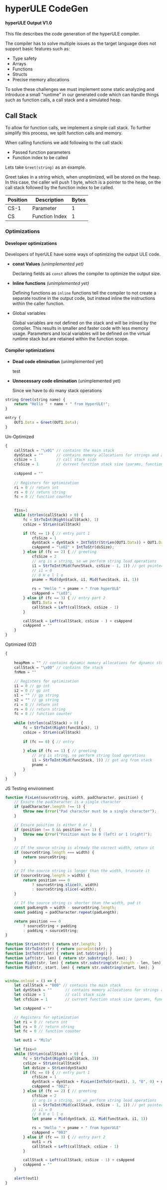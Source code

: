 # hyperULE CodeGen

#### hyperULE Output V1.0

This file describes the code generation of the hyperULE compiler.

The compiler has to solve multiple issues as the target language does not support basic features such as:

- Type safety
- Arrays
- Functions
- Structs
- Precise memory allocations

To solve these challenges we must implement some static analyzing and introduce a small "runtime" in our generated
code which can handle things such as function calls, a call stack and a simulated heap.

## Call Stack

To allow for function calls, we implement a simple call stack. To further simplify this process, we split function
calls and memory.

When calling functions we add following to the call stack:

- Passed function parameters
- Function index to be called

Lets take `Greet(string)` as an example.

Greet takes in a string which, when unoptimized, will be stored on the heap.
In this case, the caller will push 1 byte, which is a pointer to the heap, on the call stack followed by the function
index to be called.

| Position | Description    | Bytes |
|----------|----------------|-------|
| CS-1     | Parameter      | 1     |
| CS       | Function Index | 1     |

### Optimizations

#### Developer optimizations

Developers of hyerULE have some ways of optimizing the output ULE code. 

- **const Values** *(unimplemented yet)*
  
  Declaring fields as `const` allows the compiler to optimize the output size.

- **Inline functions** *(unimplemented yet)*

  Defining functions as `inline` functions tell the compiler to not create a separate routine in the output code, but
  instead inline the instructions within the caller function.

- Global variables

  Global variables are not defined on the stack and will be inlined by the compiler. This results in smaller and faster code with less memory usage. Parameters and local variables will be defined on the virtual runtime stack but are retained within the function scope. 

#### Compiler optimizations

- **Dead code elimination** (unimplemented yet)

  test

- **Unnecessary code elimination** (unimplemented yet)

  Since we have to do many stack operations

```js
string Greet(string name) {
    return "Hello " + name + " from HyperULE!";
}

entry {
    OUT1.Data = Greet(OUT1.Data);
}
```

Un-Optimized
```js
{
    callStack = "\x01" // contains the main stack
    dynStack = ""      // contains memory allocations for strings and arrays
    csSize = 1         // call stack size
    cfsSize = 1        // current function stack size (params, function pointer, local vars)
    
    csAppend = ""
    
    // Registers for optimization
    ri = 0 // return int
    rs = 0 // return string
    fc = 0 // function counter

    
    f1ss=1
    while (strlen(callStack) > 0) {
        fc = StrToInt(Right(callStack), 1)
        csSize = StrLen(callStack)

        if (fc == 1) { // entry part 1
            cfsSize = 1
            dynStack = dynStack + IntToStr(StrLen(OUT1.Data)) + OUT1.Data
            csAppend = "\x02" + IntToStr(dsSize);
        } else if (fc == 2) { // greeting
            cfsSize = 2
            // arg is a string, so we perform string load operations
            i1 = StrToInt(Mid(funcStack, csSize - 1, 1)) // get pointer to length of name on heap
            // i1 = 0
            // 0 H e l l o
            pname = Mid(dynStack, i1, Mid(funcStack, i1, 1))

            rs = "Hello " + pname + " from hyperULE"
            csAppend = "\x03";
        } else if (fc == 3) { // entry part 2
            OUT1.Data = rs
            callStack = Left(callStack, csSize - 1)
        }

        callStack = Left(callStack, csSize - ) + csAppend
        csAppend = ""
    }
}
```

Optimized (O2)
```js
{
    
    heapMem = "" // contains dynamic memory allocations for dynamic strings and arrays
    callStack = "\x00" // contains the stack
    fnMem = ""
    
    // Registers for optimization
    i1 = 0 // gp int
    i2 = 0 // gp int
    s1 = "" // gp string
    s2 = "" // gp string
    ri = 0 // return int
    rs = 0 // return string
    fc = 0 // function counter
    
    while (strlen(callStack) > 0) {
        fc = StrToInt(Right(funcStack), 1)
        csSize = StrLen(callStack)
        
        if (fc == 0) { // entry
            
        } else if (fc == 1) { // greeting
            // arg is string, so perform string load operations
            i1 = StrToInt(Mid(funcStack, 1)) // get arg from stack
            pname = 
        }
    }
}
```

JS Testing environment

```js
function FixLen(sourceString, width, padCharacter, position) {
    // Ensure the padCharacter is a single character
    if (padCharacter.length !== 1) {
        throw new Error("Pad character must be a single character");
    }

    // Ensure position is either 0 or 1
    if (position !== 0 && position !== 1) {
        throw new Error("Position must be 0 (left) or 1 (right)");
    }

    // If the source string is already the correct width, return it
    if (sourceString.length === width) {
        return sourceString;
    }

    // If the source string is longer than the width, truncate it
    if (sourceString.length > width) {
        return position === 0
            ? sourceString.slice(0, width)
            : sourceString.slice(-width);
    }

    // If the source string is shorter than the width, pad it
    const padLength = width - sourceString.length;
    const padding = padCharacter.repeat(padLength);

    return position === 0
        ? sourceString + padding
        : padding + sourceString;
}

function StrLen(str) { return str.length; }
function StrToInt(str) { return parseInt(str); }
function IntToStr(int) { return int.toString() }
function Left(str, len) { return str.substring(0, len); }
function Right(str, len) { return str.substring(str.length - len, len); }
function Mid(str, start, len) { return str.substring(start, len); }


window.onload = () => {
    let callStack = "000" // contains the main stack
    let dynStack = ""      // contains memory allocations for strings and arrays
    let csSize = 1         // call stack size
    let cfsSize = 1        // current function stack size (params, function pointer, local vars)

    let csAppend = ""

    // Registers for optimization
    let ri = 0 // return int
    let rs = 0 // return string
    let fc = 0 // function counter

    let out1 = "Milu"

    let f1ss=0
    while (StrLen(callStack) > 0) {
        fc = StrToInt(Right(callStack, 3))
        csSize = StrLen(callStack)
        let dsSize = StrLen(dynStack)
        if (fc == 0) { // entry part 1
            cfsSize = 1
            dynStack = dynStack + FixLen(IntToStr(out1), 3, "0", 0) + out1
            csAppend = "002";
        } else if (fc == 2) { // greeting
            cfsSize = 2
            // arg is a string, so we perform string load operations
            i1 = StrToInt(Mid(callStack, csSize - 1, 1)) // get pointer to length of name on heap
            // i1 = 0
            // 0 H e l l o
            let pname = Mid(dynStack, i1, Mid(funcStack, i1, 1))

            rs = "Hello " + pname + " from hyperULE"
            csAppend = "003"
        } else if (fc == 3) { // entry part 2
            out1 = rs
            callStack = Left(callStack, csSize - 1)
        }

        callStack = Left(callStack, csSize - 1) + csAppend
        csAppend = ""
    }

    alert(out1)
}
```
